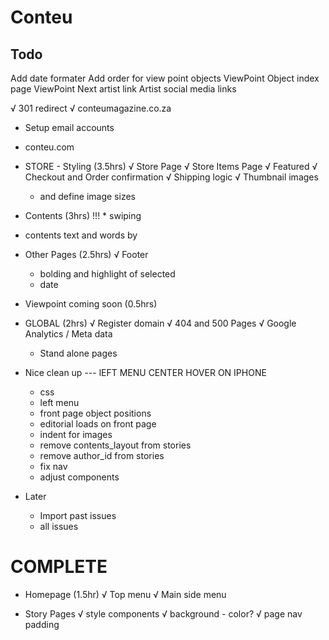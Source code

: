 # Conteu

## Todo

<!--  -->
Add date formater
Add order for view point objects
ViewPoint Object index page
ViewPoint Next artist link
Artist social media links

<!--  -->
√ 301 redirect
√ conteumagazine.co.za
* Setup email accounts
* conteu.com



* STORE - Styling (3.5hrs)
  √ Store Page
  √ Store Items Page
  √ Featured
  √ Checkout and Order confirmation
  √ Shipping logic
  √ Thumbnail images
    - and define image sizes

* Contents (3hrs)
!!! * swiping
- contents text and words by

* Other Pages (2.5hrs)
  √ Footer
  * bolding and highlight of selected
  * date

* Viewpoint coming soon (0.5hrs)

* GLOBAL (2hrs)
  √ Register domain
  √ 404 and 500 Pages
  √ Google Analytics
  / Meta data
    - Stand alone pages

* Nice clean up
  --- lEFT MENU CENTER HOVER ON IPHONE
  - css
  - left menu
  - front page object positions
  - editorial loads on front page
  - indent for images
  - remove contents_layout from stories
  - remove author_id from stories
  - fix nav
  - adjust components

* Later
  * Import past issues
  * all issues

COMPLETE
========

* Homepage (1.5hr)
  √ Top menu
  √ Main side menu

* Story Pages
  √ style components
  √ background - color?
  √ page nav padding

